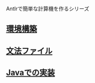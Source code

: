 
Antlrで簡単な計算機を作るシリーズ

## [環境構築](#/programming.antlr.prepare)
## [文法ファイル](#/programming.antlr.g4)
## [Javaでの実装](#/programming.antlr.java)
